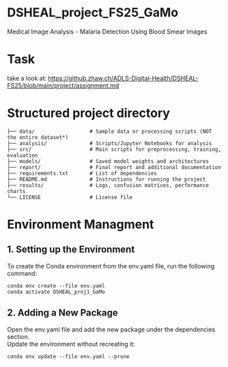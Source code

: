 # DSHEAL_project_FS25_GaMo
Medical Image Analysis - Malaria Detection Using Blood Smear Images

# Task
take a look at: https://github.zhaw.ch/ADLS-Digital-Health/DSHEAL-FS25/blob/main/project/assignment.md

# Structured project directory
```
├── data/                  # Sample data or processing scripts (NOT the entire dataset*)
├── analysis/              # Scripts/Jupyter Notebooks for analysis
├── src/                   # Main scripts for preprocessing, training, evaluation
├── models/                # Saved model weights and architectures
├── report/                # Final report and additional documentation
├── requirements.txt       # List of dependencies
├── README.md              # Instructions for running the project
├── results/               # Logs, confusion matrices, performance charts
└── LICENSE                # License file
```


# Environment Managment
## 1. Setting up the Environment
To create the Conda environment from the env.yaml file, run the following command:
```
conda env create --file env.yaml
conda activate DSHEAL_proj1_GaMo
```
## 2. Adding a New Package
Open the env.yaml file and add the new package under the dependencies section. \
Update the environment without recreating it:
```
conda env update --file env.yaml --prune
```

